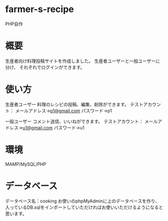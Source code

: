 # farmer-s-recipe
PHP自作
# 概要
生産者向け料理投稿サイトを作成しました。
生産者ユーザーと一般ユーザーに分け、 それぞれでログインができます。
# 使い方
生産者ユーザー
料理のレシピの投稿、編集、削除ができます。
テストアカウント：
メールアドレス→p1@gmail.com
パスワード→p1

一般ユーザー
コメント送信、いいねができます。
テストアカウント：
メールアドレス→u1@gmail.com
パスワード→u1
# 環境
MAMP/MySQL/PHP
# データベース
データベース名：cooking
お使いのphpMyAdminに上のデータベースを作り、入っているDB.sqlをインポートしていただければお使いいただけるようになると思います。

